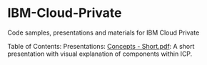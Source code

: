# IBM-Cloud-Private
Code samples, presentations and materials for IBM Cloud Private

Table of Contents:
Presentations:
  [Concepts - Short.pdf](https://github.com/abalasu1/IBM-Cloud-Private/blob/master/Presentations/Concepts%20-%20Short.pdf): A short presentation with visual explanation of components within ICP.